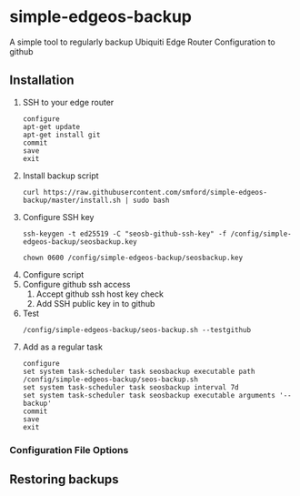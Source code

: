 # simple-edgeos-backup

A simple tool to regularly backup Ubiquiti Edge Router Configuration to github

## Installation

1. SSH to your edge router
    ```
    configure
    apt-get update
    apt-get install git
    commit
    save
    exit
    ```
1. Install backup script
    ```
    curl https://raw.githubusercontent.com/smford/simple-edgeos-backup/master/install.sh | sudo bash
    ```
1. Configure SSH key
    ```
    ssh-keygen -t ed25519 -C "seosb-github-ssh-key" -f /config/simple-edgeos-backup/seosbackup.key
    ```
    ```
    chown 0600 /config/simple-edgeos-backup/seosbackup.key
    ```
1. Configure script
1. Configure github ssh access
   1. Accept github ssh host key check
   1. Add SSH public key in to github
1. Test
    ```
    /config/simple-edgeos-backup/seos-backup.sh --testgithub
    ```
1. Add as a regular task
    ```
    configure
    set system task-scheduler task seosbackup executable path /config/simple-edgeos-backup/seos-backup.sh
    set system task-scheduler task seosbackup interval 7d
    set system task-scheduler task seosbackup executable arguments '--backup'
    commit
    save
    exit
    ```

### Configuration File Options

## Restoring backups
